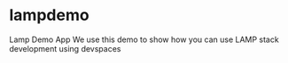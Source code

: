 # lampdemo
Lamp Demo App
We use this demo to show how you can use LAMP stack development using devspaces
